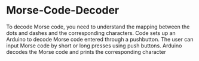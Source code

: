 # Morse-Code-Decoder
 To decode Morse code, you need to understand the mapping between the dots and dashes and the corresponding characters. 
 Code sets up an Arduino to decode Morse code entered through a pushbutton. 
 The user can input Morse code by short or long presses using push buttons. 
 Arduino decodes the Morse code and prints the corresponding character 
